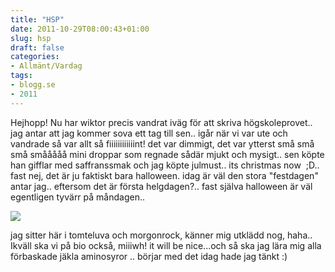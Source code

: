 ```yaml
---
title: "HSP"
date: 2011-10-29T08:00:43+01:00
slug: hsp
draft: false
categories:
- Allmänt/Vardag
tags:
- blogg.se
- 2011
---
```

Hejhopp! Nu har wiktor precis vandrat iväg för att skriva högskoleprovet.. jag antar att jag kommer sova ett tag till sen.. igår när vi var ute och vandrade så var allt så fiiiiiiiiiiiint! det var dimmigt, det var ytterst små små små smååååå mini droppar som regnade sådär mjukt och mysigt.. sen köpte han gifflar med saffranssmak och jag köpte julmust.. its christmas now  ;D.. fast nej, det är ju faktiskt bara halloween. idag är väl den stora "festdagen" antar jag.. eftersom det är första helgdagen?.. fast själva halloween är väl egentligen tyvärr på måndagen..  
  
![](/assets/images/blogg.se/halloween2_172518517.jpg)  
  
jag sitter här i tomteluva och morgonrock, känner mig utklädd nog, haha.. Ikväll ska vi på bio också, miiiwh! it will be nice...och så ska jag lära mig alla förbaskade jäkla aminosyror .. börjar med det idag hade jag tänkt :)